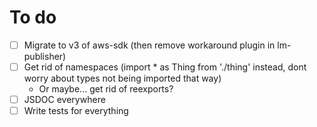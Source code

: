 # To do

- [ ] Migrate to v3 of aws-sdk (then remove workaround plugin in lm-publisher)
- [ ] Get rid of namespaces (import * as Thing from './thing' instead, dont worry about types not being imported that way)
  - Or maybe... get rid of reexports?
- [ ] JSDOC everywhere
- [ ] Write tests for everything
